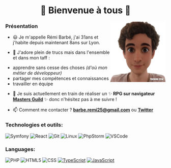 <h1 align='center'>👋 Bienvenue à tous 👋</h1>


<img align='right' width='174' height='190' src='https://raw.githubusercontent.com/barberemi/barberemi/main/remitoon-img.png' alt='Rémi Barbé toon avatar'>

### Présentation

- 😃 Je m'appelle Rémi Barbé, j'ai 31ans et j'habite depuis maintenant 8ans sur Lyon.


- 💪 J'adore plein de trucs mais dans l'ensemble et dans mon taff :<br>
 * apprendre sans cesse des choses <i>(d'où mon métier de développeur)</i><br>
 * partager mes compétences et connaissances<br>
 * travailler en équipe<br>


- 🔭 Je suis actuellement en train de réaliser un ✨<b> RPG sur navigateur [Masters Guild](https://barberemi.github.io/masters-guild-landing/) </b>✨ donc n'hésitez pas à me suivre !


- 📫 Comment me contacter ? **barbe.remi25@gmail.com**
  ou **[Twitter](https://twitter.com/Rem_Barbe)**


### Technologies et outils:

![Symfony](https://img.shields.io/badge/-Symfony-000?&logo=symfony)
![React](https://img.shields.io/badge/-React-000?&logo=React)
![Git](https://img.shields.io/badge/-Git-000?&logo=git&logoColor=F05032)
![Linux](https://img.shields.io/badge/-Linux-000?&logo=Linux&logoColor=FCC624)
![PhpStorm](https://img.shields.io/badge/-PhpStorm-000?&logo=PhpStorm&logoColor=fb3292)
![VSCode](https://img.shields.io/badge/-VSCode-000?&logo=Visual%20Studio%20Code&logoColor=007ACC)


### Languages:

![PHP](https://img.shields.io/badge/-PHP-000?&logo=php)
![HTML5](https://img.shields.io/badge/-HTML5-000?&logo=html5&logoColor=E34F26)
![CSS](https://img.shields.io/badge/-CSS-000?&logo=css3&logoColor=1572B6)
[![TypeScript](https://img.shields.io/badge/-TypeScript-000?&logo=TypeScript&logoColor=007ACC)](https://github.com/AlvaroIsrael?tab=repositories&q=&type=&language=typescript)
[![JavaScript](https://img.shields.io/badge/-JavaScript-000?&logo=JavaScript&logoColor=ddc508)](https://github.com/AlvaroIsrael?tab=repositories&q=&type=&language=javascript)
